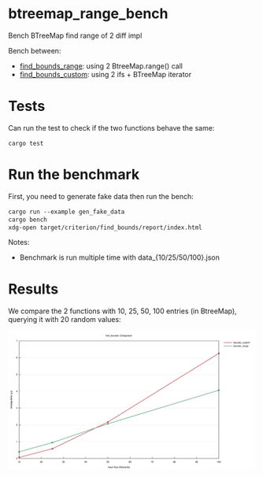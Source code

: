 # btreemap_range_bench

Bench BTreeMap find range of 2 diff impl 

Bench between: 
* [find_bounds_range](src/lib.rs#L56): using 2 BtreeMap.range() call
* [find_bounds_custom](src/lib.rs#L5): using 2 ifs + BTreeMap iterator

# Tests

Can run the test to check if the two functions behave the same:

    cargo test

# Run the benchmark

First, you need to generate fake data then run the bench:

    cargo run --example gen_fake_data
    cargo bench
    xdg-open target/criterion/find_bounds/report/index.html

Notes:
* Benchmark is run multiple time with data_{10/25/50/100}.json

# Results

We compare the 2 functions with 10, 25, 50, 100 entries (in BtreeMap), querying it with 20 random values:

![Results](https://github.com/sydhds/btreemap_range_bench/blob/main/results.svg?raw=true)
